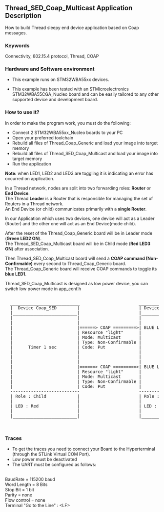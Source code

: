 ## __Thread_SED_Coap_Multicast Application Description__

How to build Thread sleepy end device application based on Coap messages.

### __Keywords__

Connectivity, 802.15.4 protocol, Thread, COAP

### __Hardware and Software environment__

* This example runs on STM32WBA55xx devices.  

* This example has been tested with an STMicroelectronics STM32WBA55CGA_Nucleo board and can be easily tailored to any other supported device and development board.  

### __How to use it?__

In order to make the program work, you must do the following:  
 
- Connect 2 STM32WBA55xx_Nucleo boards to your PC 
- Open your preferred toolchain 
- Rebuild all files of Thread_Coap_Generic and load your image into target memory
- Rebuild all files of Thread_SED_Coap_Multicast and load your image into target memory
- Run the application   
 
**Note:** when LED1, LED2 and LED3 are toggling it is indicating an error has occurred on application. 
 
In a Thread network, nodes are split into two forwarding roles: **Router** or **End Device**.    
The Thread **Leader** is a Router that is responsible for managing the set of Routers in a Thread network.    
An End Device (or child) communicates primarily with a **single Router**.    

In our Application which uses two devices, one device will act as a Leader (Router) and the other one will act as an End Device(mode child). 

After the reset of the Thread_Coap_Generic board will be in Leader mode (**Green LED2 ON**).    
The Thread_SED_Coap_Multicast board will be in Child mode (**Red LED3 ON**) after association.  
 
Then Thread_SED_Coap_Multicast board will send a **COAP command (Non-Confirmable)** every second to Thread_Coap_Generic board.  
The Thread_Coap_Generic board will receive COAP commands to toggle its **blue LED1**.

Thread_SED_Coap_Multicast is designed as low power device, you can switch low power mode in app_conf.h
    
 
<pre>
	
  ___________________________                       ___________________________
  |  Device Coap_SED        |                       | Device Coap_Generic     |
  |_________________________|                       |_________________________|  
  |                         |                       |                         |
  |                         |                       |                         |
  |                         |======> COAP =========>| BLUE LED TOGGLE (ON/OFF)|
  |                         | Resource "light"      |                         |
  |                         | Mode: Multicast       |                         |
  |                         | Type: Non-Confirmable |                         |
  |      Timer 1 sec        | Code: Put             |                         |
  |                         |                       |                         |
  |                         |                       |                         |
  |                         |                       |                         |
  |                         |======> COAP =========>| BLUE LED TOGGLE (ON/OFF)|
  |                         | Resource "light"      |                         |
  |                         | Mode: Multicast       |                         |
  |                         | Type: Non-Confirmable |                         |
  |                         | Code: Put             |                         |  
  ---------------------------                       ---------------------------
  | Role : Child            |                       | Role : Leader           |
  |                         |                       |                         |
  | LED : Red               |                       | LED : Green             |
  |                         |                       |                         |
  |_________________________|                       |_________________________|

  
</pre> 

### __Traces__

* To get the traces you need to connect your Board to the Hyperterminal (through the STLink Virtual COM Port).  
* Low power must be deactivated
* The UART must be configured as follows:  
<br>
BaudRate       = 115200 baud</br>
Word Length    = 8 Bits</br>
Stop Bit       = 1 bit</br>
Parity         = none</br>
Flow control   = none</br>
Terminal   "Go to the Line" : &lt;LF&gt;  





